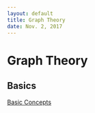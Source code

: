 ```yaml
--- 
layout: default
title: Graph Theory
date: Nov. 2, 2017
---
```


# Graph Theory

## Basics
[Basic Concepts](Graph-Theory/Basic-Concepts)